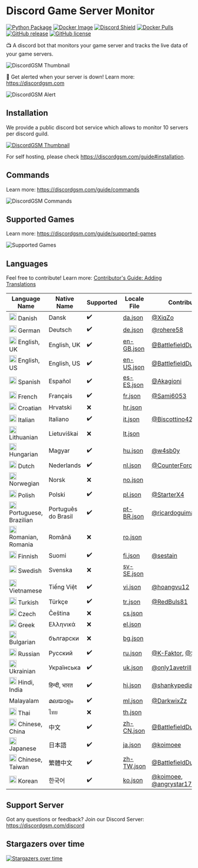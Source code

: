 # Discord Game Server Monitor
[![Python Package](https://github.com/DiscordGSM/GameServerMonitor/actions/workflows/python-package.yml/badge.svg)](https://github.com/DiscordGSM/GameServerMonitor/actions/workflows/python-package.yml)
[![Docker Image](https://github.com/DiscordGSM/GameServerMonitor/actions/workflows/docker-image.yml/badge.svg)](https://github.com/DiscordGSM/GameServerMonitor/actions/workflows/docker-image.yml)
[![Discord Shield](https://discordapp.com/api/guilds/680159496584429582/widget.png?style=shield)](https://discordgsm.com/discord)
[![Docker Pulls](https://img.shields.io/docker/pulls/discordgsm/discord-game-server-monitor.svg)](https://hub.docker.com/r/discordgsm/discord-game-server-monitor)
[![GitHub release](https://img.shields.io/github/release/DiscordGSM/GameServerMonitor)](https://github.com/DiscordGSM/GameServerMonitor/releases/)
[![GitHub license](https://img.shields.io/github/license/DiscordGSM/GameServerMonitor)](https://github.com/DiscordGSM/GameServerMonitor/blob/main/LICENSE)

📺 A discord bot that monitors your game server and tracks the live data of your game servers.

![DiscordGSM Thumbnail](https://discordgsm.com/thumbnail.jpg)

🚨 Get alerted when your server is down! Learn more: https://discordgsm.com

![DiscordGSM Alert](https://discordgsm.com/game-server-monitor-alert.jpg?v=2)

## Installation
We provide a public discord bot service which allows to monitor 10 servers per discord guild.

[![DiscordGSM Thumbnail](https://discordgsm.com/add-to-server.png)](https://discordgsm.com/invite)

For self hosting, please check https://discordgsm.com/guide#installation.

## Commands
Learn more: https://discordgsm.com/guide/commands

![DiscordGSM Commands](https://discordgsm.com/game-server-monitor-commands.jpg)

## Supported Games
Learn more: https://discordgsm.com/guide/supported-games

![Supported Games](https://discordgsm.com/images/guide/supported-games/thumbnail.jpg)

## Languages
Feel free to contribute! Learn more: [Contributor's Guide: Adding Translations](https://github.com/DiscordGSM/GameServerMonitor/issues/1)

| Language Name | Native Name | Supported | Locale File | Contributors |
| ------------- | ----------- | --------- | ----------- | ------------ |
| <img src="https://discordgsm.com/images/flags/da.png" width=20 /> Danish | Dansk | ✔️ | [da.json](/discordgsm/translations/da.json) | [@XiqZo](https://github.com/XiqZo) |
| <img src="https://discordgsm.com/images/flags/de.png" width=20 /> German | Deutsch | ✔️ | [de.json](/discordgsm/translations/de.json) | [@rohere58](https://github.com/rohere58) |
| <img src="https://discordgsm.com/images/flags/en-GB.png" width=20 /> English, UK | English, UK | ✔️ | [en-GB.json](/discordgsm/translations/en-GB.json) | [@BattlefieldDuck](https://github.com/BattlefieldDuck) |
| <img src="https://discordgsm.com/images/flags/en-US.png" width=20 /> English, US | English, US | ✔️ | [en-US.json](/discordgsm/translations/en-US.json) | [@BattlefieldDuck](https://github.com/BattlefieldDuck) |
| <img src="https://discordgsm.com/images/flags/es-ES.png" width=20 /> Spanish | Español | ✔️ | [es-ES.json](/discordgsm/translations/es-ES.json) | [@Akagioni](https://github.com/Akagioni) |
| <img src="https://discordgsm.com/images/flags/fr.png" width=20 /> French | Français | ✔️ | [fr.json](/discordgsm/translations/fr.json) | [@Sami6053](https://github.com/Sami6053) |
| <img src="https://discordgsm.com/images/flags/hr.png" width=20 /> Croatian | Hrvatski | ❌ | [hr.json](/discordgsm/translations/hr.json) |  |
| <img src="https://discordgsm.com/images/flags/it.png" width=20 /> Italian | Italiano | ✔️ | [it.json](/discordgsm/translations/it.json) | [@Biscottino42](https://github.com/Biscottino42) |
| <img src="https://discordgsm.com/images/flags/lt.png" width=20 /> Lithuanian | Lietuviškai | ❌ | [lt.json](/discordgsm/translations/lt.json) |  |
| <img src="https://discordgsm.com/images/flags/hu.png" width=20 /> Hungarian | Magyar | ✔️ | [hu.json](/discordgsm/translations/hu.json) | [@w4sb0y](https://github.com/w4sb0y)  |
| <img src="https://discordgsm.com/images/flags/nl.png" width=20 /> Dutch | Nederlands | ✔️ | [nl.json](/discordgsm/translations/nl.json) | [@CounterForce](https://github.com/CounterForce)  |
| <img src="https://discordgsm.com/images/flags/no.png" width=20 /> Norwegian | Norsk | ❌ | [no.json](/discordgsm/translations/no.json) |  |
| <img src="https://discordgsm.com/images/flags/pl.png" width=20 /> Polish | Polski | ✔️ | [pl.json](/discordgsm/translations/pl.json) | [@StarterX4](https://github.com/StarterX4) |
| <img src="https://discordgsm.com/images/flags/pt-BR.png" width=20 /> Portuguese, Brazilian | Português do Brasil | ✔️ | [pt-BR.json](/discordgsm/translations/pt-BR.json) | [@ricardoguimaraes2021](https://github.com/ricardoguimaraes2021)  |
| <img src="https://discordgsm.com/images/flags/ro.png" width=20 /> Romanian, Romania	| Română | ❌ | [ro.json](/discordgsm/translations/ro.json) |  |
| <img src="https://discordgsm.com/images/flags/fi.png" width=20 /> Finnish | Suomi | ✔️ | [fi.json](/discordgsm/translations/fi.json) | [@sestain](https://github.com/sestain) |
| <img src="https://discordgsm.com/images/flags/sv-SE.png" width=20 /> Swedish | Svenska | ❌ | [sv-SE.json](/discordgsm/translations/sv-SE.json) |  |
| <img src="https://discordgsm.com/images/flags/vi.png" width=20 /> Vietnamese | Tiếng Việt | ✔️ | [vi.json](/discordgsm/translations/vi.json) |  [@hoangvu12](https://github.com/hoangvu12) |
| <img src="https://discordgsm.com/images/flags/tr.png" width=20 /> Turkish | Türkçe | ✔️ | [tr.json](/discordgsm/translations/tr.json) |  [@RedBuls81](https://github.com/RedBuls81) |
| <img src="https://discordgsm.com/images/flags/cs.png" width=20 /> Czech | Čeština | ❌ | [cs.json](/discordgsm/translations/cs.json) |  |
| <img src="https://discordgsm.com/images/flags/el.png" width=20 /> Greek | Ελληνικά | ❌ | [el.json](/discordgsm/translations/el.json) |  |
| <img src="https://discordgsm.com/images/flags/bg.png" width=20 /> Bulgarian | български | ❌ | [bg.json](/discordgsm/translations/bg.json) |  |
| <img src="https://discordgsm.com/images/flags/ru.png" width=20 /> Russian | Pусский | ✔️ | [ru.json](/discordgsm/translations/ru.json) | [@K-Faktor](https://github.com/K-Faktor), [@Satton2](https://github.com/Satton2) |
| <img src="https://discordgsm.com/images/flags/uk.png" width=20 /> Ukrainian | Українська | ✔️ | [uk.json](/discordgsm/translations/uk.json) | [@only1avetrill](https://github.com/only1avetrill) |
| <img src="https://discordgsm.com/images/flags/hi.png" width=20 /> Hindi, India | हिन्दी, भारत | ✔️ | [hi.json](/discordgsm/translations/hi.json) | [@shankypedia](https://github.com/shankypedia) |
| Malayalam | മലയാളം | ✔️ | [ml.json](/discordgsm/translations/ml.json) | [@DarkwixZz](https://github.com/DarkwixZz) |
| <img src="https://discordgsm.com/images/flags/th.png" width=20 /> Thai | ไทย | ❌ | [th.json](/discordgsm/translations/th.json) |  |
| <img src="https://discordgsm.com/images/flags/zh-CN.png" width=20 /> Chinese, China | 中文 | ✔️ | [zh-CN.json](/discordgsm/translations/zh-CN.json) | [@BattlefieldDuck](https://github.com/BattlefieldDuck) |
| <img src="https://discordgsm.com/images/flags/ja.png" width=20 /> Japanese | 日本語 | ✔️ | [ja.json](/discordgsm/translations/ja.json) | [@koimoee](https://github.com/koimoee) |
| <img src="https://discordgsm.com/images/flags/zh-TW.png" width=20 /> Chinese, Taiwan | 繁體中文 | ✔️ | [zh-TW.json](/discordgsm/translations/zh-TW.json) | [@BattlefieldDuck](https://github.com/BattlefieldDuck) |
| <img src="https://discordgsm.com/images/flags/ko.png" width=20 /> Korean | 한국어 | ✔️ | [ko.json](/discordgsm/translations/ko.json) | [@koimoee](https://github.com/koimoee), [@angrystar170](https://github.com/angrystar170) |

## Support Server
Got any questions or feedback? Join our Discord Server: https://discordgsm.com/discord

## Stargazers over time
[![Stargazers over time](https://starchart.cc/DiscordGSM/GameServerMonitor.svg?variant=adaptive)](https://starchart.cc/DiscordGSM/GameServerMonitor)

